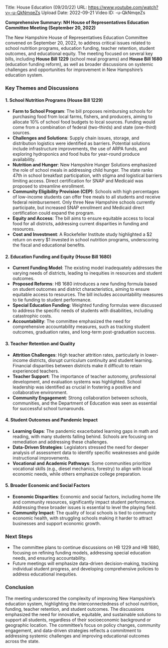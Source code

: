 Title: House Education (09/20/22)
URL: https://www.youtube.com/watch?v=-u-QkNmqeZs
Upload Date: 2022-09-21
Video ID: -u-QkNmqeZs

**Comprehensive Summary: NH House of Representatives Education Committee Meeting (September 20, 2022)**

The New Hampshire House of Representatives Education Committee convened on September 20, 2022, to address critical issues related to school nutrition programs, education funding, teacher retention, student outcomes, and educational equity. The meeting focused on several key bills, including **House Bill 1229** (school meal programs) and **House Bill 1680** (education funding reform), as well as broader discussions on systemic challenges and opportunities for improvement in New Hampshire’s education system.

### **Key Themes and Discussions**

#### **1. School Nutrition Programs (House Bill 1229)**
   - **Farm to School Program**: The bill proposes reimbursing schools for purchasing food from local farms, fishers, and producers, aiming to allocate 10% of school food budgets to local sources. Funding would come from a combination of federal (two-thirds) and state (one-third) sources.
   - **Challenges and Solutions**: Supply chain issues, storage, and distribution logistics were identified as barriers. Potential solutions include infrastructure improvements, the use of ARPA funds, and exploring hydroponics and food hubs for year-round produce availability.
   - **Nutrition and Hunger**: New Hampshire Hunger Solutions emphasized the role of school meals in addressing child hunger. The state ranks 47th in school breakfast participation, with stigma and logistical barriers limiting access. Direct certification for SNAP and Medicaid was proposed to streamline enrollment.
   - **Community Eligibility Provision (CEP)**: Schools with high percentages of low-income students can offer free meals to all students and receive federal reimbursement. Only three New Hampshire schools currently participate, but increased SNAP enrollment and Medicaid direct certification could expand the program.
   - **Equity and Access**: The bill aims to ensure equitable access to local food for all districts, addressing current disparities in funding and resources.
   - **Cost and Investment**: A Rockefeller Institute study highlighted a $2 return on every $1 invested in school nutrition programs, underscoring the fiscal and educational benefits.

#### **2. Education Funding and Equity (House Bill 1680)**
   - **Current Funding Model**: The existing model inadequately addresses the varying needs of districts, leading to inequities in resources and student outcomes.
   - **Proposed Reforms**: HB 1680 introduces a new funding formula based on student outcomes and district characteristics, aiming to ensure equitable access to resources. The bill includes accountability measures to tie funding to student performance.
   - **Special Education Funding**: Weighted funding formulas were discussed to address the specific needs of students with disabilities, including catastrophic costs.
   - **Accountability**: The committee emphasized the need for comprehensive accountability measures, such as tracking student outcomes, graduation rates, and long-term post-graduation success.

#### **3. Teacher Retention and Quality**
   - **Attrition Challenges**: High teacher attrition rates, particularly in lower-income districts, disrupt curriculum continuity and student learning. Financial disparities between districts make it difficult to retain experienced teachers.
   - **Teacher Support**: The importance of teacher autonomy, professional development, and evaluation systems was highlighted. School leadership was identified as crucial in fostering a positive and collaborative environment.
   - **Community Engagement**: Strong collaboration between schools, communities, and the Department of Education was seen as essential for successful school turnarounds.

#### **4. Student Outcomes and Pandemic Impact**
   - **Learning Gaps**: The pandemic exacerbated learning gaps in math and reading, with many students falling behind. Schools are focusing on remediation and addressing these challenges.
   - **Data-Driven Strategies**: Legislators stressed the need for deeper analysis of assessment data to identify specific weaknesses and guide instructional improvements.
   - **Vocational and Academic Pathways**: Some communities prioritize vocational skills (e.g., diesel mechanics, forestry) to align with local economic needs, while others emphasize college preparation.

#### **5. Broader Economic and Social Factors**
   - **Economic Disparities**: Economic and social factors, including home life and community resources, significantly impact student performance. Addressing these broader issues is essential to level the playing field.
   - **Community Impact**: The quality of local schools is tied to community economic health, with struggling schools making it harder to attract businesses and support economic growth.

### **Next Steps**
   - The committee plans to continue discussions on HB 1229 and HB 1680, focusing on refining funding models, addressing special education needs, and ensuring accountability.
   - Future meetings will emphasize data-driven decision-making, tracking individual student progress, and developing comprehensive policies to address educational inequities.

### **Conclusion**
The meeting underscored the complexity of improving New Hampshire’s education system, highlighting the interconnectedness of school nutrition, funding, teacher retention, and student outcomes. The discussions emphasized the need for innovative, equitable, and sustainable solutions to support all students, regardless of their socioeconomic background or geographic location. The committee’s focus on policy changes, community engagement, and data-driven strategies reflects a commitment to addressing systemic challenges and improving educational outcomes across the state.